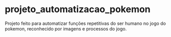 # projeto_automatizacao_pokemon
Projeto feito para automatizar funções repetitivas do ser humano no jogo do pokemon, reconhecido por imagens e processos do jogo.
